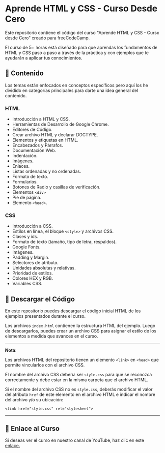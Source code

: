 # Aprende HTML y CSS - Curso Desde Cero

Este repositorio contiene el código del curso "Aprende HTML y CSS - Curso desde Cero" creado para freeCodeCamp.

El curso de 5+ horas está diseñado para que aprendas los fundamentos de HTML y CSS paso a paso a través de la práctica  y con ejemplos que te ayudarán a aplicar tus conocimientos.

## 🔹 Contenido

Los temas están enfocados en conceptos específicos pero aquí los he dividido en categorías principales para darte una idea general del contenido.

### **HTML**

* Introducción a HTML y CSS.
* Herramientas de Desarrollo de Google Chrome.
* Editores de Código.
* Crear archivo HTML y declarar DOCTYPE.
* Elementos y etiquetas en HTML.
* Encabezados y Párrafos.
* Documentación Web.
* Indentación.
* Imágenes.
* Enlaces.
* Listas ordenadas y no ordenadas.
* Formato de texto.
* Formularios.
* Botones de Radio y casillas de verificación.
* Elementos `<div>`
* Pie de página.
* Elemento `<head>`.

### **CSS**

* Introducción a CSS.
* Estilos en línea, el bloque `<style>`  y archivos CSS.
* Clases y ids.
* Formato de texto (tamaño, tipo de letra, respaldos).
* Google Fonts.
* Imágenes.
* Padding y Margin.
* Selectores de atributo.
* Unidades absolutas y relativas.
* Prioridad de estilos.
* Colores HEX y RGB.
* Variables CSS.

## 🔸 Descargar el Código

En este repositorio puedes descargar el código inicial HTML de los ejemplos presentados durante el curso.

Los archivos `index.html` contienen la estructura HTML del ejemplo. Luego de descargarlos, puedes crear un archivo CSS para asignar el estilo de los elementos a medida que avances en el curso. 

-------

**Nota:** 

Los archivos HTML del repositorio tienen un elemento `<link>` en `<head>` que permite vincularlos con el archivo CSS. 

El nombre del archivo CSS debería ser `style.css` para que se reconozca correctamente y debe estar en la misma carpeta que el archivo HTML. 

Si el nombre del archivo CSS no es `style.css`, deberás modificar el valor del atributo `href` de este elemento en el archivo HTML e indicar el nombre del archivo y/o su ubicación:

`<link href="style.css" rel="stylesheet">`

-------

## 🔹 Enlace al Curso

Si deseas ver el curso en nuestro canal de YouTube, haz clic en este <a href="https://www.youtube.com/watch?v=XqFR2lqBYPs&feature=youtu.be" target="_blank">enlace.</a>
